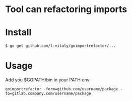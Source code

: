 Tool can refactoring imports
============================

# Install 

``` golang
$ go get github.com/l-vitaly/goimportrefactor/...
```

# Usage

Add you $GOPATH/bin in your PATH env.

```
goimportrefactor -form=github.com/username/package -to=gitlab.company.com/username/package
```
